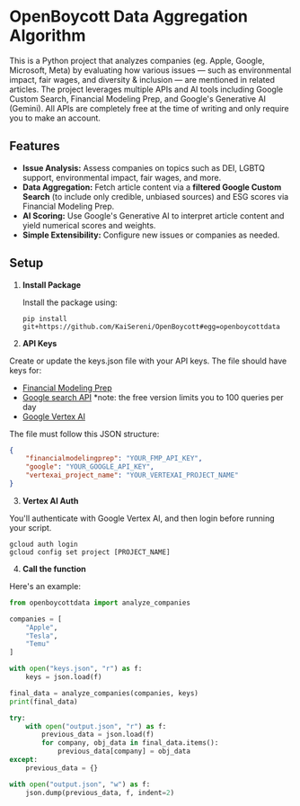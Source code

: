 # OpenBoycott Data Aggregation Algorithm

This is a Python project that analyzes companies (eg. Apple, Google, Microsoft, Meta) by evaluating how various issues — such as environmental impact, fair wages, and diversity & inclusion — are mentioned in related articles. The project leverages multiple APIs and AI tools including Google Custom Search, Financial Modeling Prep, and Google's Generative AI (Gemini). All APIs are completely free at the time of writing and only require you to make an account.

## Features

- **Issue Analysis:** Assess companies on topics such as DEI, LGBTQ support, environmental impact, fair wages, and more.
- **Data Aggregation:** Fetch article content via a **filtered Google Custom Search** (to include only credible, unbiased sources) and ESG scores via Financial Modeling Prep.
- **AI Scoring:** Use Google's Generative AI to interpret article content and yield numerical scores and weights.
- **Simple Extensibility:** Configure new issues or companies as needed.

## Setup

1. **Install Package**

   Install the package using:
   
   ```
   pip install git+https://github.com/KaiSereni/OpenBoycott#egg=openboycottdata
   ```
2. **API Keys**

Create or update the keys.json file with your API keys. The file should have keys for:

- [Financial Modeling Prep](https://site.financialmodelingprep.com/developer/docs/company-esg-risk-ratings-api)
- [Google search API](https://developers.google.com/custom-search/v1/overview) *note: the free version limits you to 100 queries per day
- [Google Vertex AI](https://console.cloud.google.com/vertex-ai/studio/chat)

The file must follow this JSON structure:
```json
{
    "financialmodelingprep": "YOUR_FMP_API_KEY",
    "google": "YOUR_GOOGLE_API_KEY",
    "vertexai_project_name": "YOUR_VERTEXAI_PROJECT_NAME"
}
```
3. **Vertex AI Auth**

You'll authenticate with Google Vertex AI, and then login before running your script.
```
gcloud auth login
gcloud config set project [PROJECT_NAME]
```
4. **Call the function**

Here's an example:
```py
from openboycottdata import analyze_companies

companies = [
    "Apple",
    "Tesla",
    "Temu"
]

with open("keys.json", "r") as f:
    keys = json.load(f)

final_data = analyze_companies(companies, keys)
print(final_data)

try:
    with open("output.json", "r") as f:
        previous_data = json.load(f)
        for company, obj_data in final_data.items():
            previous_data[company] = obj_data
except:
    previous_data = {}

with open("output.json", "w") as f:
    json.dump(previous_data, f, indent=2)

```